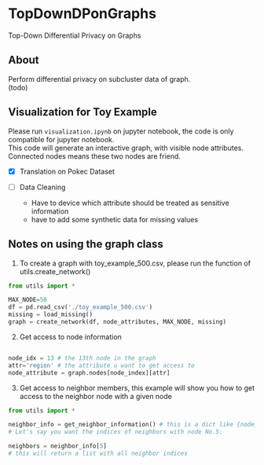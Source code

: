 # TopDownDPonGraphs
Top-Down Differential Privacy on Graphs

## About
Perform differential privacy on subcluster data of graph.<br/>
(todo)

## Visualization for Toy Example

Please run `visualization.ipynb` on jupyter notebook, the code is only compatible for jupyter notebook. <br>
This code will generate an interactive graph, with visible node attributes. <br>
Connected nodes means these two nodes are friend.

- [x] Translation on Pokec Dataset
- [ ] Data Cleaning
  
  * Have to device which attribute should be treated as sensitive information
  * have to add some synthetic data for missing values


## Notes on using the graph class


1. To create a graph with toy_example_500.csv, please run the function of utils.create_network()

```python
from utils import *

MAX_NODE=50
df = pd.read_csv('./toy_example_500.csv')
missing = load_missing()
graph = create_network(df, node_attributes, MAX_NODE, missing)
```
2. Get access to node information
```python

node_idx = 13 # the 13th node in the graph
attr='region' # the attribute u want to get access to
node_attribute = graph.nodes[node_index][attr]
```

3. Get access to neighbor members, this example will show you how to get access to the neighbor node with a given node
```python
from utils import *

neighbor_info = get_neighbor_information() # this is a dict like {node_idx: [neighbor_1, neighbor_2 ,...]}
# Let's say you want the indices of neighbors with node No.5:

neighbors = neighbor_info[5]
# this will return a list with all neighbor indices
````